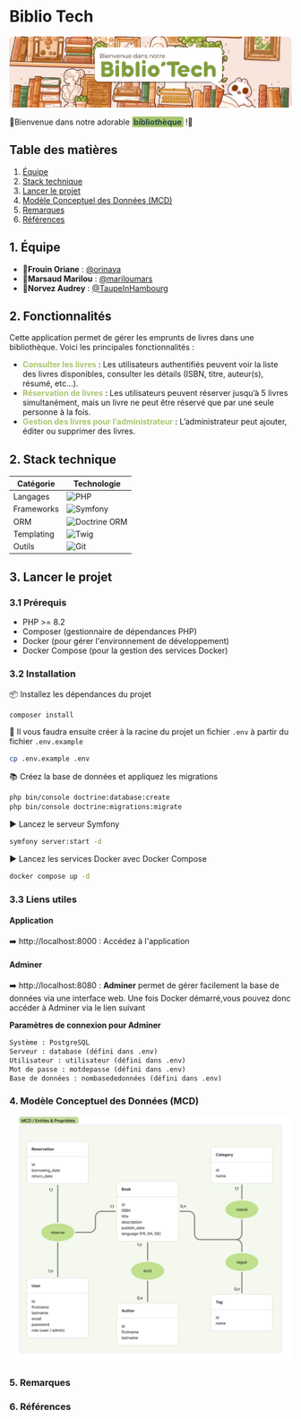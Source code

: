 # Biblio Tech

![Bannière](assets/images/bilbio-banner.png)

🌼Bienvenue dans notre adorable <mark style="background-color:hsl(79, 42.70%, 60%);color: #1F4746 ;padding: 1px 3px; border-radius: 3px">**bibliothèque**</mark> !🌼

## Table des matières

1. [Équipe](#1-équipe)
2. [Stack technique](#2-stack-technique)
3. [Lancer le projet](#3-lancer-le-projet)
4. [Modèle Conceptuel des Données (MCD)](#4-modèle-conceptuel-des-données-mcd)
5. [Remarques](#5-remarques)
6. [Références](#6-références)

## 1. Équipe

- 🌻**Frouin Oriane** : [@orinaya](https://www.github.com/orinaya)
- 🌷**Marsaud Marilou** : [@mariloumars](https://github.com/mariloumars)
- 🌼**Norvez Audrey** : [@TaupeInHambourg](https://github.com/TaupeInHambourg)

## 2. Fonctionnalités

Cette application permet de gérer les emprunts de livres dans une bibliothèque.
Voici les principales fonctionnalités :

- <mark style="color:#a9c56d; background-color: transparent ">**Consulter les livres**</mark> : Les utilisateurs authentifiés peuvent voir la liste des livres disponibles, consulter les détails (ISBN, titre, auteur(s), résumé, etc...).
- <mark style="color:#a9c56d; background-color: transparent">**Réservation de livres**</mark> : Les utilisateurs peuvent réserver jusqu’à 5 livres simultanément, mais un livre ne peut être réservé que par une seule personne à la fois.
- <mark style="color:#a9c56d; background-color: transparent">**Gestion des livres pour l’administrateur**</mark> : L’administrateur peut ajouter, éditer ou supprimer des livres.

## 2. Stack technique

| Catégorie  | Technologie                                                                                                     |
| ---------- | --------------------------------------------------------------------------------------------------------------- |
| Langages   | ![PHP](https://img.shields.io/badge/PHP-777BB4?style=for-the-badge&logo=php&logoColor=white)                    |
| Frameworks | ![Symfony](https://img.shields.io/badge/Symfony-000000?style=for-the-badge&logo=symfony&logoColor=white)        |
| ORM        | ![Doctrine ORM](https://img.shields.io/badge/Doctrine-FC6A31?style=for-the-badge&logo=doctrine&logoColor=white) |
| Templating | ![Twig](https://img.shields.io/badge/Twig-0F9D58?style=for-the-badge&logo=twig&logoColor=white)                 |
| Outils     | ![Git](https://img.shields.io/badge/Git-F05032?style=for-the-badge&logo=git&logoColor=white)                    |

## 3. Lancer le projet

### 3.1 Prérequis

- PHP >= 8.2
- Composer (gestionnaire de dépendances PHP)
- Docker (pour gérer l'environnement de développement)
- Docker Compose (pour la gestion des services Docker)

### 3.2 Installation

📦 Installez les dépendances du projet

```bash
composer install
```

📄 Il vous faudra ensuite créer à la racine du projet un fichier `.env` à partir du fichier `.env.example`

```bash
cp .env.example .env

```

📚 Créez la base de données et appliquez les migrations

```bash
php bin/console doctrine:database:create
php bin/console doctrine:migrations:migrate
```

▶️ Lancez le serveur Symfony

```bash
symfony server:start -d
```

▶️ Lancez les services Docker avec Docker Compose

```bash
docker compose up -d
```

### 3.3 Liens utiles

#### Application

➡️ http://localhost:8000 : Accédez à l'application

#### Adminer

➡️ http://localhost:8080 : **Adminer** permet de gérer facilement la base de données via une interface web. Une fois Docker démarré,vous pouvez donc accéder à Adminer via le lien suivant

**Paramètres de connexion pour Adminer**

```
Système : PostgreSQL
Serveur : database (défini dans .env)
Utilisateur : utilisateur (défini dans .env)
Mot de passe : motdepasse (défini dans .env)
Base de données : nombasededonnées (défini dans .env)
```

### 4. Modèle Conceptuel des Données (MCD)

![MCD](assets/images/biblio-MCD.png)

### 5. Remarques

### 6. Références
